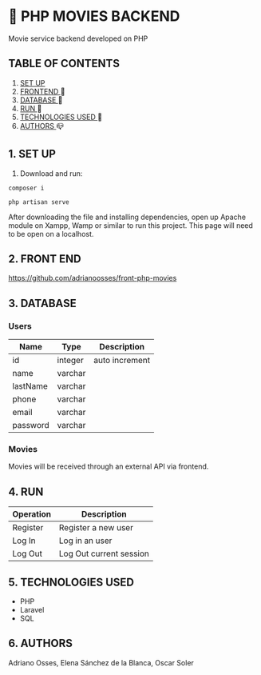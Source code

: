 # :movie_camera: PHP MOVIES BACKEND
Movie service backend developed on PHP
## TABLE OF CONTENTS
1. [  SET UP  ](#setup) 
2. [  FRONTEND  ](#front) :mega:
3. [  DATABASE  ](#db) :floppy_disk:
4. [ RUN ](#run) :rocket:
5. [ TECHNOLOGIES USED  ](#tech) :hammer:
6. [  AUTHORS  ](#authors) :mailbox_closed:

<a name="setup"></a>
## 1. SET UP

1. Download and run:
```
composer i
```
```
php artisan serve
```


After downloading the file and installing dependencies, open up Apache module on Xampp, Wamp or similar to run this project. 
This page will need to be open on a localhost.

<a name="front"></a>
## 2. FRONT END
https://github.com/adrianoosses/front-php-movies

<a name="db"></a>
## 3. DATABASE

### Users
Name | Type | Description
--- | --- | ---
id | integer | auto increment
name | varchar | 
lastName | varchar |
phone | varchar |
email | varchar | 
password | varchar | 

### Movies
Movies will be received through an external API via frontend.

<a name="run"></a>
## 4. RUN
Operation  | Description
--- |  ---
Register | Register a new user
Log In | Log in an user
Log Out | Log Out current session


<a name="tech"></a>
## 5. TECHNOLOGIES USED
- PHP
- Laravel
- SQL



<a name="authors"></a>
## 6. AUTHORS
Adriano Osses,
Elena Sánchez de la Blanca,
Oscar Soler
